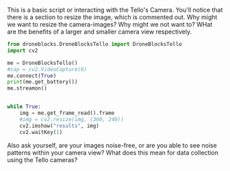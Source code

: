 This is a basic script or interacting with the Tello's Camera. You'll notice that there is a section to resize the image, which is commented out. Why might we want to resize the camera-images? Why might we not want to? WHat are the benefits of a larger and smaller camera view respectively. 

```Python
from droneblocks.DroneBlocksTello import DroneBlocksTello
import cv2

me = DroneBlocksTello()
#cap = cv2.VideoCapture(0)
me.connect(True)
print(me.get_battery())
me.streamon()


while True:
    img = me.get_frame_read().frame
    #img = cv2.resize(img, (360, 240))
    cv2.imshow("results", img)
    cv2.waitKey(1)
```


Also ask yourself, are your images noise-free, or are you able to see noise patterns within your camera view? What does this mean for data collection using the Tello cameras?
